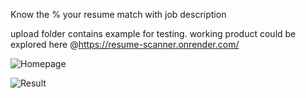 Know the % your resume match with job description

upload folder contains example for testing. working product could be explored here @https://resume-scanner.onrender.com/


![Homepage](https://raw.githubusercontent.com/ZhengTzer/resume-scanner/master/resume-scanner-01.png)

![Result](https://raw.githubusercontent.com/ZhengTzer/resume-scanner/master/resume-scanner-02.png)
